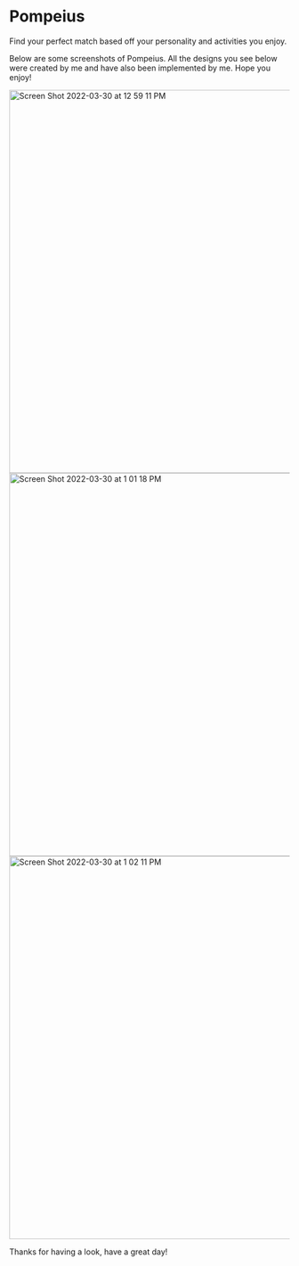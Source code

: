 # Pompeius
Find your perfect match based off your personality and activities you enjoy. 

Below are some screenshots of Pompeius. All the designs you see below were created by me and have also been implemented by me. Hope you enjoy! 

<img width="687" alt="Screen Shot 2022-03-30 at 12 59 11 PM" src="https://user-images.githubusercontent.com/17160832/160890685-a642de13-a2f6-491e-aaed-548e95c83a1d.png">

<img width="687" alt="Screen Shot 2022-03-30 at 1 01 18 PM" src="https://user-images.githubusercontent.com/17160832/160891050-ea86ca92-0f31-47c9-aa41-b5a33ebee546.png">
<img width="687" alt="Screen Shot 2022-03-30 at 1 02 11 PM" src="https://user-images.githubusercontent.com/17160832/160891186-c1103744-3980-4a6b-859d-394b36036a0b.png">

<!-- <img width="687" alt="Screen Shot 2022-03-30 at 1 02 11 PM" src="https://user-images.githubusercontent.com/17160832/160924460-60b43da4-07fc-4eb7-a071-8afc02bf388b.png">

<img width="687" alt="Screen Shot 2022-03-30 at 1 02 11 PM" src="https://user-images.githubusercontent.com/17160832/160924469-6a532045-be8c-4ec8-9f0f-00bbb7687b8c.png">

<img width="687" alt="Screen Shot 2022-03-30 at 1 02 11 PM" src="https://user-images.githubusercontent.com/17160832/160924476-e93db61f-a2dd-4060-8ceb-77d9a8669dc6.png"> -->

Thanks for having a look, have a great day!

